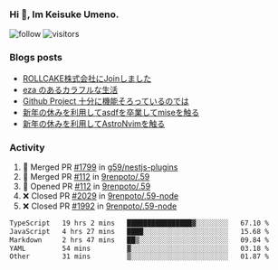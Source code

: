 ### Hi 👋, Im Keisuke Umeno.

<!--
**9renpoto/9renpoto** is a ✨ _special_ ✨ repository because its `README.md` (this file) appears on your GitHub profile.

Here are some ideas to get you started:

- 🔭 I’m currently working on ...
- 🌱 I’m currently learning ...
- 👯 I’m looking to collaborate on ...
- 🤔 I’m looking for help with ...
- 💬 Ask me about ...
- 📫 How to reach me: ...
- 😄 Pronouns: ...
- ⚡ Fun fact: ...
-->

![follow](https://img.shields.io/github/followers/9renpoto?label=Follow&style=social)
![visitors](https://komarev.com/ghpvc/?username=9renpoto&label=Profile%20views&color=0e75b6&style=flat)

### Blogs posts

<!-- BLOG-POST-LIST:START -->
- [ROLLCAKE株式会社にJoinしました](https://9renpoto.win/entry/2024/02/11/join)
- [eza のあるカラフルな生活](https://9renpoto.win/entry/2024/02/01/eza)
- [Github Project 十分に機能そろっているのでは](https://9renpoto.win/entry/2024/01/14/gh-projects)
- [新年の休みを利用してasdfを卒業してmiseを触る](https://9renpoto.win/entry/2024/01/07/mise)
- [新年の休みを利用してAstroNvimを触る](https://9renpoto.win/entry/2024/01/03/new-year-holidays)
<!-- BLOG-POST-LIST:END -->

### Activity

<!--START_SECTION:activity-->
1. 🎉 Merged PR [#1799](https://github.com/g59/nestjs-plugins/pull/1799) in [g59/nestjs-plugins](https://github.com/g59/nestjs-plugins)
2. 🎉 Merged PR [#112](https://github.com/9renpoto/.59/pull/112) in [9renpoto/.59](https://github.com/9renpoto/.59)
3. 💪 Opened PR [#112](https://github.com/9renpoto/.59/pull/112) in [9renpoto/.59](https://github.com/9renpoto/.59)
4. ❌ Closed PR [#2029](https://github.com/9renpoto/.59-node/pull/2029) in [9renpoto/.59-node](https://github.com/9renpoto/.59-node)
5. ❌ Closed PR [#1992](https://github.com/9renpoto/.59-node/pull/1992) in [9renpoto/.59-node](https://github.com/9renpoto/.59-node)
<!--END_SECTION:activity-->

<!--START_SECTION:waka-->

```txt
TypeScript   19 hrs 2 mins   ████████████████▓░░░░░░░░   67.10 %
JavaScript   4 hrs 27 mins   ████░░░░░░░░░░░░░░░░░░░░░   15.68 %
Markdown     2 hrs 47 mins   ██▒░░░░░░░░░░░░░░░░░░░░░░   09.84 %
YAML         54 mins         ▓░░░░░░░░░░░░░░░░░░░░░░░░   03.18 %
Other        31 mins         ▒░░░░░░░░░░░░░░░░░░░░░░░░   01.87 %
```

<!--END_SECTION:waka-->
